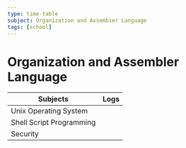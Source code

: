 ```yaml
---
type: time-table
subject: Organization and Assembler Language
tags: [school]
---
```

# Organization and Assembler Language


| Subjects                 | Logs |
| ------------------------ | ---- |
| Unix Operating System    |      |
| Shell Script Programming |      |
| Security                 |      |

